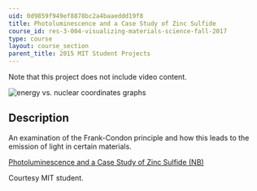 ```yaml
---
uid: 0d9859f949ef8878bc2a4baaeddd19f8
title: Photoluminescence and a Case Study of Zinc Sulfide
course_id: res-3-004-visualizing-materials-science-fall-2017
type: course
layout: course_section
parent_title: 2015 MIT Student Projects
---
```


Note that this project does not include video content.

![energy vs. nuclear coordinates graphs](https://open-learning-course-data-production.s3.amazonaws.com/res-3-004-visualizing-materials-science-fall-2017/0a5a0a7384b6cc488fd73c9859a63625_MITRES_3_004F17_11_anon.jpg)

Description
-----------

An examination of the Frank-Condon principle and how this leads to the emission of light in certain materials.

[Photoluminescence and a Case Study of Zinc Sulfide (NB)](https://open-learning-course-data-production.s3.amazonaws.com/res-3-004-visualizing-materials-science-fall-2017/239283ba2930ea203301cc44b4c5e481_2015_anon3.nb)

Courtesy MIT student.